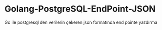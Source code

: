 # Golang-PostgreSQL-EndPoint-JSON
Go ile postgresql den verilerin çekeren json formatında end pointe yazdırma
